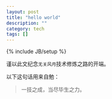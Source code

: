 ```yaml
---
layout: post
title: "hello world"
description: ""
category: tech
tags: []
---
```

{% include JB/setup %}

谨以此文纪念`无关风月`技术修炼之路的开端。

以下这句话用来自勉：

> 一技之成，当尽毕生之力。
